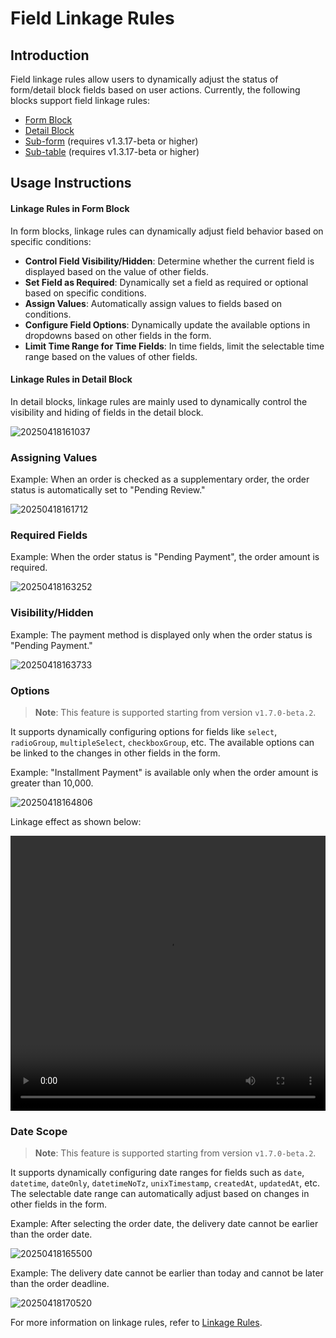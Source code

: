 # Field Linkage Rules

## Introduction

Field linkage rules allow users to dynamically adjust the status of form/detail block fields based on user actions. Currently, the following blocks support field linkage rules:

- [Form Block](/handbook/ui/blocks/data-blocks/form#%E8%81%94%E5%8A%A8%E8%A7%84%E5%88%99)
- [Detail Block](/handbook/ui/blocks/data-blocks/details#%E8%81%94%E5%8A%A8%E8%A7%84%E5%88%99)
- [Sub-form](/handbook/ui/fields/specific/nester) (requires v1.3.17-beta or higher)
- [Sub-table](/handbook/ui/fields/specific/sub-table) (requires v1.3.17-beta or higher)

## Usage Instructions

#### **Linkage Rules in Form Block**

In form blocks, linkage rules can dynamically adjust field behavior based on specific conditions:

- **Control Field Visibility/Hidden**: Determine whether the current field is displayed based on the value of other fields.
- **Set Field as Required**: Dynamically set a field as required or optional based on specific conditions.
- **Assign Values**: Automatically assign values to fields based on conditions.
- **Configure Field Options**: Dynamically update the available options in dropdowns based on other fields in the form.
- **Limit Time Range for Time Fields**: In time fields, limit the selectable time range based on the values of other fields.

#### **Linkage Rules in Detail Block**

In detail blocks, linkage rules are mainly used to dynamically control the visibility and hiding of fields in the detail block.

![20250418161037](https://static-docs.nocobase.com/20250418161037.png)

### Assigning Values

Example: When an order is checked as a supplementary order, the order status is automatically set to "Pending Review."

![20250418161712](https://static-docs.nocobase.com/20250418161712.png)

### Required Fields

Example: When the order status is "Pending Payment", the order amount is required.

![20250418163252](https://static-docs.nocobase.com/20250418163252.png)

### Visibility/Hidden

Example: The payment method is displayed only when the order status is "Pending Payment."

![20250418163733](https://static-docs.nocobase.com/20250418163733.png)

### Options

> **Note**: This feature is supported starting from version `v1.7.0-beta.2`.

It supports dynamically configuring options for fields like `select`, `radioGroup`, `multipleSelect`, `checkboxGroup`, etc. The available options can be linked to the changes in other fields in the form.

Example: "Installment Payment" is available only when the order amount is greater than 10,000.

![20250418164806](https://static-docs.nocobase.com/20250418164806.png)

Linkage effect as shown below:

<video width="100%" height="440" controls>
      <source src="https://static-docs.nocobase.com/20250418164831.mp4" type="video/mp4">
</video>

### Date Scope

> **Note**: This feature is supported starting from version `v1.7.0-beta.2`.

It supports dynamically configuring date ranges for fields such as `date`, `datetime`, `dateOnly`, `datetimeNoTz`, `unixTimestamp`, `createdAt`, `updatedAt`, etc. The selectable date range can automatically adjust based on changes in other fields in the form.

Example: After selecting the order date, the delivery date cannot be earlier than the order date.

![20250418165500](https://static-docs.nocobase.com/20250418165500.png)

Example: The delivery date cannot be earlier than today and cannot be later than the order deadline.

![20250418170520](https://static-docs.nocobase.com/20250418170520.png)

For more information on linkage rules, refer to [Linkage Rules](/handbook/ui/linkage-rule).
